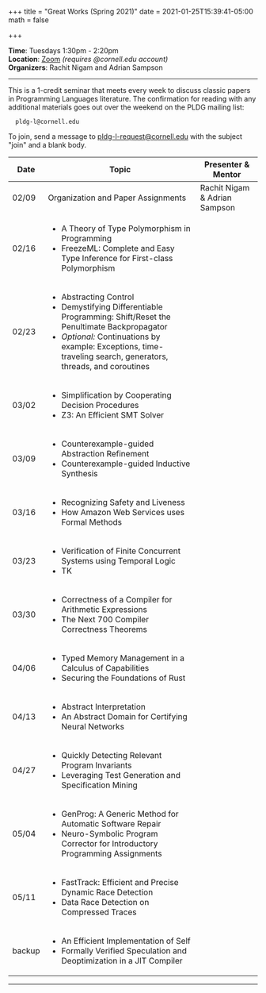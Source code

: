 +++
title = "Great Works (Spring 2021)"
date = 2021-01-25T15:39:41-05:00
math = false

+++

**Time**: Tuesdays 1:30pm - 2:20pm <br/>
**Location**: [Zoom][] *(requires @cornell.edu account)* <br/>
**Organizers**: Rachit Nigam and Adrian Sampson <br/>

---

This is a 1-credit seminar that meets every week to discuss classic papers in
Programming Languages literature.
The confirmation for reading with any additional materials goes out over the
weekend on the PLDG mailing list:

      pldg-l@cornell.edu

To join, send a message to [pldg-l-request@cornell.edu][join-pldg] with the
subject "join" and a blank body.


| Date            | Topic       | Presenter & Mentor |
|-----------------|-------------|-----------|
| 02/09 | Organization and Paper Assignments | Rachit Nigam & Adrian Sampson |
| 02/16 |<ul><li>A Theory of Type Polymorphism in Programming</li><li>FreezeML: Complete and Easy Type Inference for First-class Polymorphism</li></ul>| |
| 02/23 |<ul><li>Abstracting Control</li><li>Demystifying Differentiable Programming: Shift/Reset the Penultimate Backpropagator</li><li><i>Optional: </i>Continuations by example: Exceptions, time-traveling search, generators, threads, and coroutines</li></ul>| |
| 03/02 |<ul><li>Simplification by Cooperating Decision Procedures</li><li>Z3: An Efficient SMT Solver</li></ul>| |
| 03/09 |<ul><li>Counterexample-guided Abstraction Refinement</li><li>Counterexample-guided Inductive Synthesis</li></ul>| |
| 03/16 |<ul><li>Recognizing Safety and Liveness</li><li>How Amazon Web Services uses Formal Methods</li></ul>| |
| 03/23 |<ul><li>Verification of Finite Concurrent Systems using Temporal Logic</li><li>TK</li></ul>| |
| 03/30 |<ul><li>Correctness of a Compiler for Arithmetic Expressions</li><li>The Next 700 Compiler Correctness Theorems</li></ul>| |
| 04/06 |<ul><li>Typed Memory Management in a Calculus of Capabilities</li><li>Securing the Foundations of Rust</li></ul>| |
| 04/13 |<ul><li>Abstract Interpretation</li><li>An Abstract Domain for Certifying Neural Networks</li></ul>| |
| 04/27 |<ul><li>Quickly Detecting Relevant Program Invariants</li><li>Leveraging Test Generation and Specification Mining</li></ul>| |
| 05/04 |<ul><li>GenProg: A Generic Method for Automatic Software Repair</li><li>Neuro-Symbolic Program Corrector for Introductory Programming Assignments</li></ul>| |
| 05/11 |<ul><li>FastTrack: Efficient and Precise Dynamic Race Detection</li><li>Data Race Detection on Compressed Traces</li></ul>| |
| backup |<ul><li>An Efficient Implementation of Self</li><li>Formally Verified Speculation and Deoptimization in a JIT Compiler</li></ul>|

---

[join-pldg]: mailto:pldg-l-request@cornell.edu?subject=join
[zoom]: https://cornell.zoom.us/j/95745938843?pwd=SWFSZ2x2WXliZVVJejhTVkJCdTkrZz09
